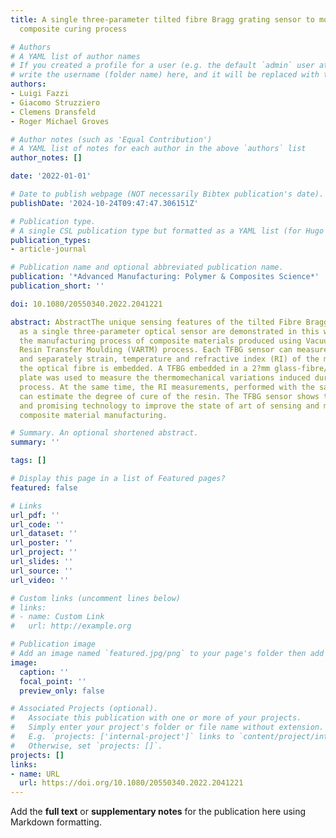 ```yaml
---
title: A single three-parameter tilted fibre Bragg grating sensor to monitor the thermosetting
  composite curing process

# Authors
# A YAML list of author names
# If you created a profile for a user (e.g. the default `admin` user at `content/authors/admin/`), 
# write the username (folder name) here, and it will be replaced with their full name and linked to their profile.
authors:
- Luigi Fazzi
- Giacomo Struzziero
- Clemens Dransfeld
- Roger Michael Groves

# Author notes (such as 'Equal Contribution')
# A YAML list of notes for each author in the above `authors` list
author_notes: []

date: '2022-01-01'

# Date to publish webpage (NOT necessarily Bibtex publication's date).
publishDate: '2024-10-24T09:47:47.306151Z'

# Publication type.
# A single CSL publication type but formatted as a YAML list (for Hugo requirements).
publication_types:
- article-journal

# Publication name and optional abbreviated publication name.
publication: '*Advanced Manufacturing: Polymer & Composites Science*'
publication_short: ''

doi: 10.1080/20550340.2022.2041221

abstract: AbstractThe unique sensing features of the tilted Fibre Bragg Grating (TFBG)
  as a single three-parameter optical sensor are demonstrated in this work, to monitor
  the manufacturing process of composite materials produced using Vacuum Assisted
  Resin Transfer Moulding (VARTM) process. Each TFBG sensor can measure simultaneously
  and separately strain, temperature and refractive index (RI) of the material where
  the optical fibre is embedded. A TFBG embedded in a 2?mm glass-fibre/epoxy composite
  plate was used to measure the thermomechanical variations induced during the curing
  process. At the same time, the RI measurements, performed with the same TFBG sensor,
  can estimate the degree of cure of the resin. The TFBG sensor shows to be a valid
  and promising technology to improve the state of art of sensing and monitoring in
  composite material manufacturing.

# Summary. An optional shortened abstract.
summary: ''

tags: []

# Display this page in a list of Featured pages?
featured: false

# Links
url_pdf: ''
url_code: ''
url_dataset: ''
url_poster: ''
url_project: ''
url_slides: ''
url_source: ''
url_video: ''

# Custom links (uncomment lines below)
# links:
# - name: Custom Link
#   url: http://example.org

# Publication image
# Add an image named `featured.jpg/png` to your page's folder then add a caption below.
image:
  caption: ''
  focal_point: ''
  preview_only: false

# Associated Projects (optional).
#   Associate this publication with one or more of your projects.
#   Simply enter your project's folder or file name without extension.
#   E.g. `projects: ['internal-project']` links to `content/project/internal-project/index.md`.
#   Otherwise, set `projects: []`.
projects: []
links:
- name: URL
  url: https://doi.org/10.1080/20550340.2022.2041221
---
```


Add the **full text** or **supplementary notes** for the publication here using Markdown formatting.
